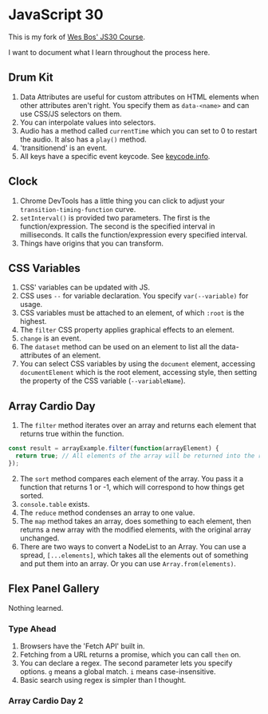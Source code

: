 # JavaScript 30

This is my fork of [Wes Bos' JS30 Course](https://javascript30.com).

I want to document what I learn throughout the process here.

## Drum Kit

1. Data Attributes are useful for custom attributes on HTML elements when other attributes aren't right. You specify them as `data-<name>` and can use CSS/JS selectors on them.
2. You can interpolate values into selectors.
3. Audio has a method called `currentTime` which you can set to 0 to restart the audio. It also has a `play()` method.
4. 'transitionend' is an event.
5. All keys have a specific event keycode. See [keycode.info](http://keycode.info).

## Clock

1. Chrome DevTools has a little thing you can click to adjust your `transition-timing-function` curve.
2. `setInterval()` is provided two parameters. The first is the function/expression. The second is the specified interval in milliseconds. It calls the function/expression every specified interval.
3. Things have origins that you can transform.

## CSS Variables

1. CSS' variables can be updated with JS.
2. CSS uses `--` for variable declaration. You specify `var(--variable)` for usage.
3. CSS variables must be attached to an element, of which `:root` is the highest.
4. The `filter` CSS property applies graphical effects to an element.
5. `change` is an event.
6. The `dataset` method can be used on an element to list all the data-attributes of an element.
7. You can select CSS variables by using the `document` element, accessing `documentElement` which is the root element, accessing style, then setting the property of the CSS variable (`--variableName`).

## Array Cardio Day

1. The `filter` method iterates over an array and returns each element that returns true within the function.
```javascript
const result = arrayExample.filter(function(arrayElement) {
  return true; // All elements of the array will be returned into the result array.
});
```
2. The `sort` method compares each element of the array. You pass it a function that returns 1 or -1, which will correspond to how things get sorted.
3. `console.table` exists.
4. The `reduce` method condenses an array to one value.
5. The `map` method takes an array, does something to each element, then returns a new array with the modified elements, with the original array unchanged.
6. There are two ways to convert a NodeList to an Array. You can use a spread, `[...elements]`, which takes all the elements out of something and put them into an array. Or you can use `Array.from(elements)`.

## Flex Panel Gallery

Nothing learned.

### Type Ahead

1. Browsers have the 'Fetch API' built in.
2. Fetching from a URL returns a promise, which you can call `then` on.
3. You can declare a regex. The second parameter lets you specify options. `g` means a global match. `i` means case-insensitive.
4. Basic search using regex is simpler than I thought.

### Array Cardio Day 2
